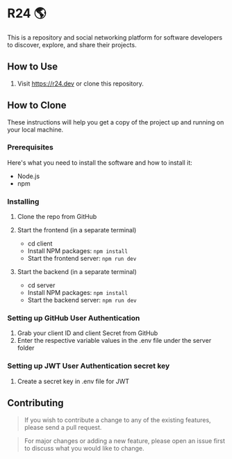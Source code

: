 # R24 🌎

This is a repository and social networking platform for software developers to discover, explore, and share their projects.

## How to Use
1. Visit https://r24.dev or clone this repository.


## How to Clone
These instructions will help you get a copy of the project up and running on your local machine.

### Prerequisites

Here's what you need to install the software and how to install it:

- Node.js
- npm

### Installing

1. Clone the repo from GitHub

2. Start the frontend (in a separate terminal)
    - cd client
    - Install NPM packages: `npm install`
    - Start the frontend server: `npm run dev`

3. Start the backend (in a separate terminal)
    - cd server
    - Install NPM packages: `npm install`
    - Start the backend server: `npm run dev`

### Setting up GitHub User Authentication

1. Grab your client ID and client Secret from GitHub
2. Enter the respective variable values in the .env file under the server folder

### Setting up JWT User Authentication secret key
1. Create a secret key in .env file for JWT

## Contributing

>If you wish to contribute a change to any of the existing features, please send a pull request.

>For major changes or adding a new feature, please open an issue first to discuss what you would like to change.
